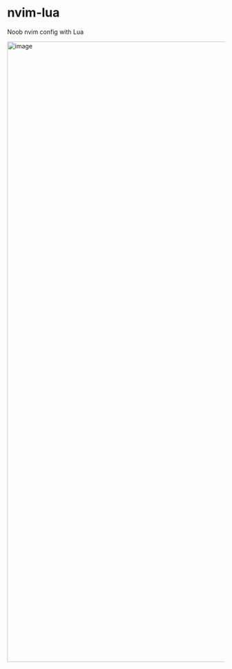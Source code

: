 # nvim-lua
Noob nvim config with Lua

<img width="1438" alt="image" src="https://user-images.githubusercontent.com/8466308/172194522-cff19dd4-a09e-4d87-993d-160a05ca31bd.png">
